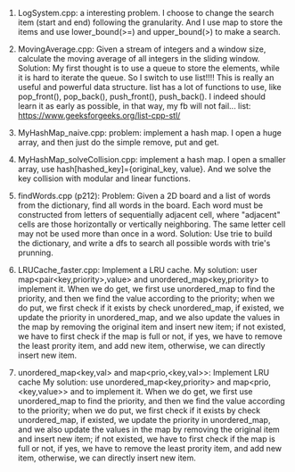 1. LogSystem.cpp: a interesting problem. I choose to change the search item (start and end) following the granularity. And I use map to store the items and use lower_bound(>=) and upper_bound(>) to make a search.

2. MovingAverage.cpp: Given a stream of integers and a window size, calculate the moving average of all integers in the sliding window. Solution: My first thought is to use a queue to store the elements, while it is hard to iterate the queue. So I switch to use list!!!! This is really an useful and powerful data structure. list has a lot of functions to use, like pop_front(), pop_back(), push_front(), push_back(). I indeed should learn it as early as possible, in that way, my fb will not fail... 
list: https://www.geeksforgeeks.org/list-cpp-stl/

3. MyHashMap_naive.cpp: problem: implement a hash map. I open a huge array, and then just do the simple remove, put and get.

4. MyHashMap_solveCollision.cpp: implement a hash map. I open a smaller array, use hash[hashed_key]={original_key, value}. And we solve the
key collision with modular and linear functions.

5. findWords.cpp (p212): Problem: Given a 2D board and a list of words from the dictionary, find all words in the board. Each word must be constructed from letters of sequentially adjacent cell, where "adjacent" cells are those horizontally or vertically neighboring. The same letter cell may not be used more than once in a word.
Solution: Use trie to build the dictionary, and write a dfs to search all possible words with trie's prunning.

6. LRUCache_faster.cpp: Implement a LRU cache. 
My solution: user map<pair<key,priority>,value> and unordered_map<key,priority> to implement it. When we do get, we first use unordered_map to find the priority, and then we find the value according to the priority; when we do put, we first check if it exists by check unordered_map, if existed, we update the priority in unordered_map, and we also update the values in the map by removing the original item and insert new item; if not existed, we have to first check if the map is full or not, if yes, we have to remove the least prority item, and add new item, otherwise, we can directly insert new item.

7. unordered_map<key,val> and map<prio,<key,val>>: Implement LRU cache
My solution: use unordered_map<key,priority> and map<prio, <key,value>> and to implement it. When we do get, we first use unordered_map to find the priority, and then we find the value according to the priority; when we do put, we first check if it exists by check unordered_map, if existed, we update the priority in unordered_map, and we also update the values in the map by removing the original item and insert new item; if not existed, we have to first check if the map is full or not, if yes, we have to remove the least prority item, and add new item, otherwise, we can directly insert new item.
